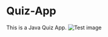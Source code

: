 # Quiz-App
This is a Java Quiz App.
![Test image]([https://web.whatsapp.com/53c08f90-290a-4443-9aef-a8febf53eb71](https://drive.google.com/file/d/1ydMLE0ynYkD2JElyZipNgnhImJDljF37/view?usp=sharing))
